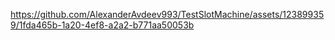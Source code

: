 

https://github.com/AlexanderAvdeev993/TestSlotMachine/assets/123899359/1fda465b-1a20-4ef8-a2a2-b771aa50053b

